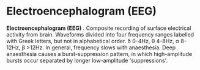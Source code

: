 # Electroencephalogram (EEG)

**Electroencephalogram (EEG)** . Composite recording of surface
electrical activity from brain. Waveforms divided into four frequency
ranges labelled with Greek letters, but not in alphabetical order. δ
0-4Hz, θ 4-8Hz, α 8-12Hz, β &gt;12Hz. In general, frequency slows with
anaesthesia. Deep anaesthesia causes a burst-suppression pattern, in
which high-amplitude bursts occur separated by longer low-amplitude
'suppressions'.
